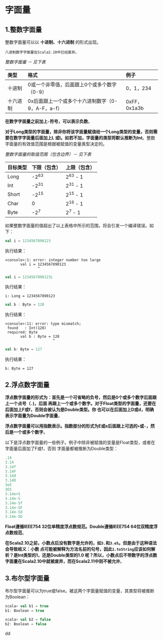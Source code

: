 字面量
================================================================================
## 1.整数字面量
整数字面量可以以 **十进制、十六进制** 的形式出现。
```
八进制数字字面量在Scala2.10中已经废弃。
```

*整数字面量 － 见下表*

| 类型 | 格式 | 例子 |
| :------------- | :------------- | :------------- |
| 十进制 | 0或一个非零值，后面跟上0个或多个数字（0-9） | 0，1，234 |
| 十六进制 | 0x后面跟上一个或多个十六进制数字（0-9，A-F，a-f） | 0xFF，0x1a3b |

**在数字字面量之前加上`-`符号，可以表示负数**。

**对于Long类型的字面量，除非你将该字面量赋值给一个Long类型的变量，否则需要在数字字面量后面加上L
或l。如若不加，字面量的类型将默认推断为Int**。整数字面量的有效值范围是根据被赋值的变量类型决定的。

*整数字面量的取值范围（包含边界）－ 见下表*

| 目标类型 | 下限（包含） | 上限（包含）|
| :------------- | :------------- | :------------ |
| Long | -2<sup>63</sup> | 2<sup>63</sup> - 1 |
| Int | -2<sup>31</sup> | 2<sup>31</sup> - 1 |
| Short | -2<sup>15</sup> | 2<sup>15</sup> - 1 |
| Char | 0 | 2<sup>16</sup> - 1 |
| Byte | -2<sup>7</sup> | 2<sup>7</sup> - 1 |

如果整数字面量的值超出了以上表格中所示的范围，将会引发一个编译错误。如下：
```scala
val i = 1234567890123
```
执行结果：
```
<console>:1: error: integer number too large
       val i = 1234567890123
               ^
```
```scala
val i = 1234567890123L
```
执行结果：
```
i: Long = 1234567890123
```
```scala
val b : Byte = 128
```
执行结果：
```
<console>:11: error: type mismatch;
 found   : Int(128)
 required: Byte
       val b : Byte = 128
                      ^
```
```scala
val b: Byte = 127
```
执行结果：
```
b: Byte = 127
```

## 2.浮点数字面量
**浮点数字面量的形式为：首先是一个可省略的负号，然后是0个或多个数字后面跟上一个点号（`.`)，后面
再跟上一个或多个数字。对于Float类型的字面量，还要在后面加上F或f，否则会被认为是Double类型。你
也可以在后面加上D或d，明确表示字面量为Double字面量**。

**浮点数字面量可以用指数表示。指数部分的形式为E或e后面跟上可选的`+`或`-`，然后是一个或多个数字**。

以下是浮点数字面量的一些例子。例子中除非被赋值的变量是Float类型，或者在字面量后面加了F或f，否则
字面量都被推断为Double类型：
```scala
.14
3.14
3.14f
3.14F
3.14d
3.14D
3e5
3E5
3.14e+5
3.14e-5
3.14e-5f
3.14e-5F
3.14e-5d
3.14e-5D
```
**Float遵循IEEE754 32位单精度浮点数规范。Double遵循IEEE754 64位双精度浮点数规范**。

**在Scala2.10之前，小数点后没有数字是允许的，如`3.`和`3.e5`。但是由于这种语法会导致岐义：小数
点可能被解释为方法名前的句号，因此`1.toString`应该如何解析？是Int类型的1，还是Double类型的1.0
呢？所以，小数点后不带数字的浮点数字面量在Scala2.10中就被废弃，而在Scala2.11中则不被允许**。

## 3.布尔型字面量
布尔型字面量可以为true或false。被这两个字面量赋值的变量，其类型将被推断为Boolean：
```scala
scala> val b1 = true
b1: Boolean = true

scala> val b2 = false
b2: Boolean = false
```










































dd
